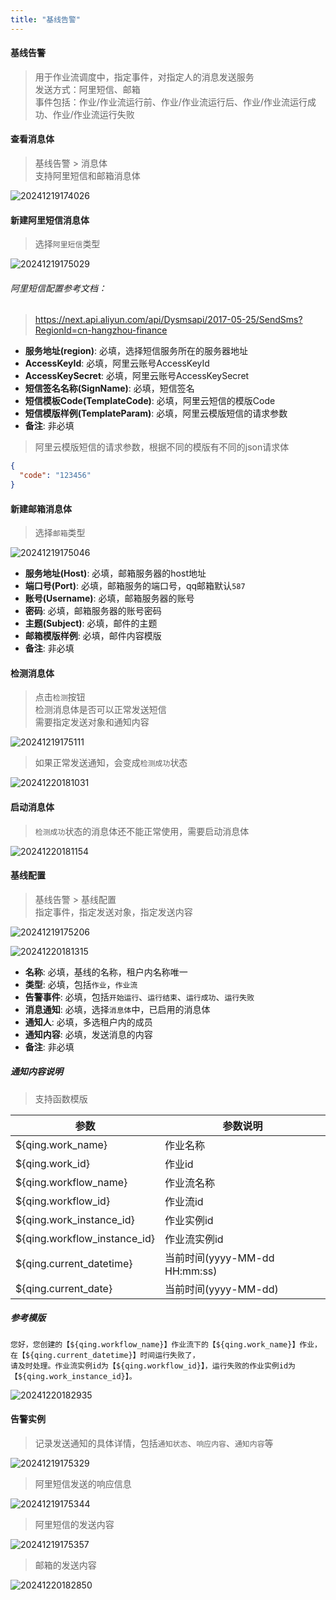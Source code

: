 ```yaml
---
title: "基线告警"
---
```


#### 基线告警

> 用于作业流调度中，指定事件，对指定人的消息发送服务   
> 发送方式：阿里短信、邮箱  
> 事件包括：作业/作业流运行前、作业/作业流运行后、作业/作业流运行成功、作业/作业流运行失败

#### 查看消息体

> 基线告警 > 消息体   
> 支持阿里短信和邮箱消息体

![20241219174026](https://img.isxcode.com/picgo/20241219174026.png)

#### 新建阿里短信消息体

> 选择`阿里短信`类型

![20241219175029](https://img.isxcode.com/picgo/20241219175029.png)

###### 阿里短信配置参考文档：

> https://next.api.aliyun.com/api/Dysmsapi/2017-05-25/SendSms?RegionId=cn-hangzhou-finance

- **服务地址(region)**: 必填，选择短信服务所在的服务器地址 
- **AccessKeyId**: 必填，阿里云账号AccessKeyId 
- **AccessKeySecret**: 必填，阿里云账号AccessKeySecret 
- **短信签名名称(SignName)**: 必填，短信签名 
- **短信模板Code(TemplateCode)**: 必填，阿里云短信的模版Code 
- **短信模版样例(TemplateParam)**: 必填，阿里云模版短信的请求参数
- **备注**: 非必填

> 阿里云模版短信的请求参数，根据不同的模版有不同的json请求体

```json
{
  "code": "123456"
}
```

#### 新建邮箱消息体

> 选择`邮箱`类型

![20241219175046](https://img.isxcode.com/picgo/20241219175046.png)

- **服务地址(Host)**: 必填，邮箱服务器的host地址 
- **端口号(Port)**: 必填，邮箱服务的端口号，qq邮箱默认`587` 
- **账号(Username)**: 必填，邮箱服务器的账号 
- **密码**: 必填，邮箱服务器的账号密码 
- **主题(Subject)**: 必填，邮件的主题 
- **邮箱模版样例**: 必填，邮件内容模版 
- **备注**: 非必填

#### 检测消息体

> 点击`检测`按钮      
> 检测消息体是否可以正常发送短信  
> 需要指定发送对象和通知内容

![20241219175111](https://img.isxcode.com/picgo/20241219175111.png)

> 如果正常发送通知，会变成`检测成功`状态

![20241220181031](https://img.isxcode.com/picgo/20241220181031.png)

#### 启动消息体

> `检测成功`状态的消息体还不能正常使用，需要启动消息体

![20241220181154](https://img.isxcode.com/picgo/20241220181154.png)

#### 基线配置

> 基线告警 > 基线配置   
> 指定事件，指定发送对象，指定发送内容

![20241219175206](https://img.isxcode.com/picgo/20241219175206.png)

![20241220181315](https://img.isxcode.com/picgo/20241220181315.png)

- **名称**: 必填，基线的名称，租户内名称唯一 
- **类型**: 必填，包括`作业`，`作业流` 
- **告警事件**: 必填，包括`开始运行`、`运行结束`、`运行成功`、`运行失败`
- **消息通知**: 必填，选择`消息体`中，已启用的消息体 
- **通知人**: 必填，多选租户内的成员 
- **通知内容**: 必填，发送消息的内容 
- **备注**: 非必填

##### 通知内容说明

> 支持函数模版

| 参数                           | 参数说明                      |
|------------------------------|---------------------------|
| ${qing.work_name}            | 作业名称                      |
| ${qing.work_id}              | 作业id                      |
| ${qing.workflow_name}        | 作业流名称                     |
| ${qing.workflow_id}          | 作业流id                     |
| ${qing.work_instance_id}     | 作业实例id                    |
| ${qing.workflow_instance_id} | 作业流实例id                   |
| ${qing.current_datetime}     | 当前时间(yyyy-MM-dd HH:mm:ss) |
| ${qing.current_date}         | 当前时间(yyyy-MM-dd)          |

##### 参考模版

```text
您好，您创建的【${qing.workflow_name}】作业流下的【${qing.work_name}】作业，在【${qing.current_datetime}】时间运行失败了，
请及时处理。作业流实例id为【${qing.workflow_id}】，运行失败的作业实例id为【${qing.work_instance_id}】。
```

![20241220182935](https://img.isxcode.com/picgo/20241220182935.png)

#### 告警实例

> 记录发送通知的具体详情，包括`通知状态`、`响应内容`、`通知内容`等

![20241219175329](https://img.isxcode.com/picgo/20241219175329.png)

> 阿里短信发送的响应信息

![20241219175344](https://img.isxcode.com/picgo/20241219175344.png)

> 阿里短信的发送内容

![20241219175357](https://img.isxcode.com/picgo/20241219175357.png)

> 邮箱的发送内容

![20241220182850](https://img.isxcode.com/picgo/20241220182850.png)